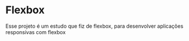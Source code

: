 <h1>Flexbox</h1>

<p>Esse projeto é um estudo que fiz de flexbox, para desenvolver aplicações responsivas com flexbox</p>

